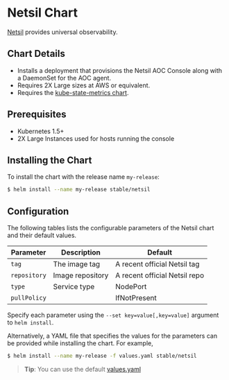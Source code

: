 # Netsil Chart

[Netsil](https://netsil.com/) provides universal observability.

## Chart Details

* Installs a deployment that provisions the Netsil AOC Console along with a DaemonSet for the AOC agent.
* Requires 2X Large sizes at AWS or equivalent.
* Requires the [kube-state-metrics chart](https://github.com/kubernetes/charts/tree/master/stable/kube-state-metrics).

## Prerequisites

- Kubernetes 1.5+
- 2X Large Instances used for hosts running the console

## Installing the Chart

To install the chart with the release name `my-release`:

```bash
$ helm install --name my-release stable/netsil
```

## Configuration

The following tables lists the configurable parameters of the Netsil chart and their default values.

|      Parameter            |          Description            |                         Default                         |
|---------------------------|---------------------------------|---------------------------------------------------------|
| `tag`                     | The image tag 		          | A recent official Netsil tag                            |
| `repository`         		| Image repository                | A recent official Netsil repo                           |
| `type`     				| Service type					  | NodePort                                                |
| `pullPolicy`              | 							      | IfNotPresent                                            |


Specify each parameter using the `--set key=value[,key=value]` argument to `helm install`.

Alternatively, a YAML file that specifies the values for the parameters can be provided while installing the chart. For example,

```bash
$ helm install --name my-release -f values.yaml stable/netsil
```

> **Tip**: You can use the default [values.yaml](values.yaml)